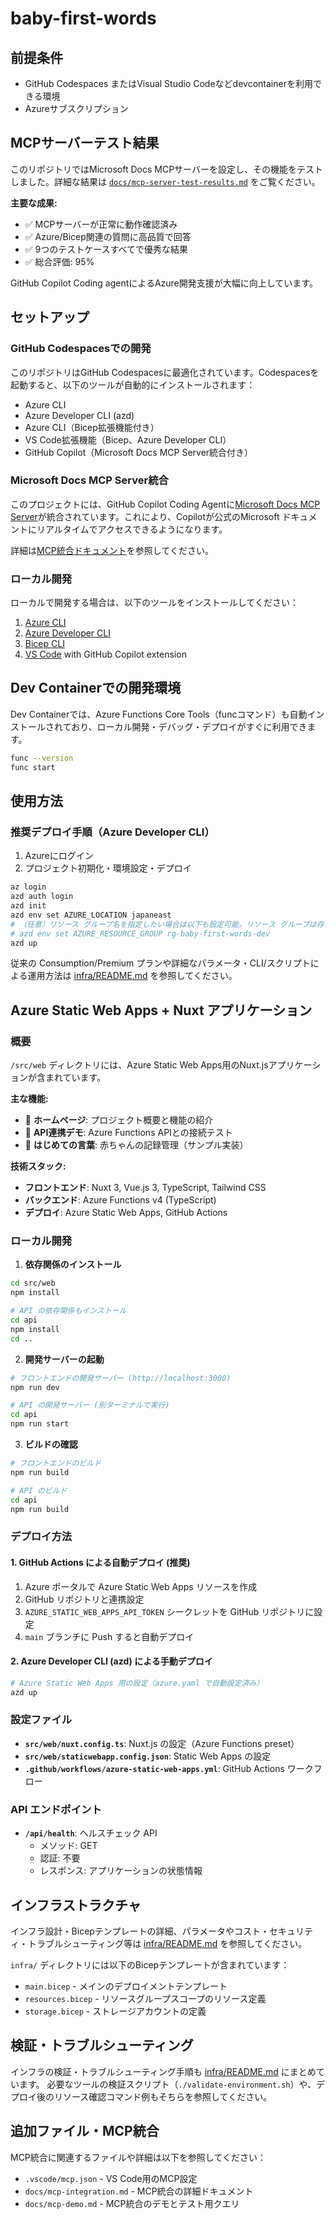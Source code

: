 # baby-first-words

## 前提条件

- GitHub Codespaces またはVisual Studio Codeなどdevcontainerを利用できる環境
- Azureサブスクリプション

## MCPサーバーテスト結果

このリポジトリではMicrosoft Docs MCPサーバーを設定し、その機能をテストしました。詳細な結果は [`docs/mcp-server-test-results.md`](./docs/mcp-server-test-results.md) をご覧ください。

**主要な成果:**
- ✅ MCPサーバーが正常に動作確認済み
- ✅ Azure/Bicep関連の質問に高品質で回答
- ✅ 9つのテストケースすべてで優秀な結果
- ✅ 総合評価: 95%

GitHub Copilot Coding agentによるAzure開発支援が大幅に向上しています。

## セットアップ

### GitHub Codespacesでの開発

このリポジトリはGitHub Codespacesに最適化されています。Codespacesを起動すると、以下のツールが自動的にインストールされます：

- Azure CLI
- Azure Developer CLI (azd)
- Azure CLI（Bicep拡張機能付き）
- VS Code拡張機能（Bicep、Azure Developer CLI）
- GitHub Copilot（Microsoft Docs MCP Server統合付き）

### Microsoft Docs MCP Server統合

このプロジェクトには、GitHub Copilot Coding Agentに[Microsoft Docs MCP Server](https://github.com/MicrosoftDocs/mcp)が統合されています。これにより、Copilotが公式のMicrosoft ドキュメントにリアルタイムでアクセスできるようになります。

詳細は[MCP統合ドキュメント](docs/mcp-integration.md)を参照してください。

### ローカル開発

ローカルで開発する場合は、以下のツールをインストールしてください：

1. [Azure CLI](https://docs.microsoft.com/cli/azure/install-azure-cli)
2. [Azure Developer CLI](https://docs.microsoft.com/azure/developer/azure-developer-cli/install-azd)
3. [Bicep CLI](https://docs.microsoft.com/azure/azure-resource-manager/bicep/install)
4. [VS Code](https://code.visualstudio.com/) with GitHub Copilot extension

## Dev Containerでの開発環境

Dev Containerでは、Azure Functions Core Tools（funcコマンド）も自動インストールされており、ローカル開発・デバッグ・デプロイがすぐに利用できます。

```bash
func --version
func start
```

## 使用方法


### 推奨デプロイ手順（Azure Developer CLI）

1. Azureにログイン
2. プロジェクト初期化・環境設定・デプロイ

```bash
az login
azd auth login
azd init
azd env set AZURE_LOCATION japaneast
# （任意）リソース グループ名を指定したい場合は以下も設定可能。リソース グループは存在している必要がある。
# azd env set AZURE_RESOURCE_GROUP rg-baby-first-words-dev
azd up
```

従来の Consumption/Premium プランや詳細なパラメータ・CLI/スクリプトによる運用方法は [infra/README.md](infra/README.md) を参照してください。

## Azure Static Web Apps + Nuxt アプリケーション

### 概要

`/src/web` ディレクトリには、Azure Static Web Apps用のNuxt.jsアプリケーションが含まれています。

**主な機能:**
- 🎉 **ホームページ**: プロジェクト概要と機能の紹介
- 🔗 **API連携デモ**: Azure Functions APIとの接続テスト
- 👶 **はじめての言葉**: 赤ちゃんの記録管理（サンプル実装）

**技術スタック:**
- **フロントエンド**: Nuxt 3, Vue.js 3, TypeScript, Tailwind CSS
- **バックエンド**: Azure Functions v4 (TypeScript)
- **デプロイ**: Azure Static Web Apps, GitHub Actions

### ローカル開発

1. **依存関係のインストール**
```bash
cd src/web
npm install

# API の依存関係もインストール
cd api
npm install
cd ..
```

2. **開発サーバーの起動**
```bash
# フロントエンドの開発サーバー (http://localhost:3000)
npm run dev

# API の開発サーバー (別ターミナルで実行)
cd api
npm run start
```

3. **ビルドの確認**
```bash
# フロントエンドのビルド
npm run build

# API のビルド
cd api
npm run build
```

### デプロイ方法

#### 1. GitHub Actions による自動デプロイ (推奨)

1. Azure ポータルで Azure Static Web Apps リソースを作成
2. GitHub リポジトリと連携設定
3. `AZURE_STATIC_WEB_APPS_API_TOKEN` シークレットを GitHub リポジトリに設定
4. `main` ブランチに Push すると自動デプロイ

#### 2. Azure Developer CLI (azd) による手動デプロイ

```bash
# Azure Static Web Apps 用の設定（azure.yaml で自動設定済み）
azd up
```

### 設定ファイル

- **`src/web/nuxt.config.ts`**: Nuxt.js の設定（Azure Functions preset）
- **`src/web/staticwebapp.config.json`**: Static Web Apps の設定
- **`.github/workflows/azure-static-web-apps.yml`**: GitHub Actions ワークフロー

### API エンドポイント

- **`/api/health`**: ヘルスチェック API
  - メソッド: GET
  - 認証: 不要
  - レスポンス: アプリケーションの状態情報


## インフラストラクチャ

インフラ設計・Bicepテンプレートの詳細、パラメータやコスト・セキュリティ・トラブルシューティング等は [infra/README.md](infra/README.md) を参照してください。

`infra/` ディレクトリには以下のBicepテンプレートが含まれています：
- `main.bicep` - メインのデプロイメントテンプレート
- `resources.bicep` - リソースグループスコープのリソース定義
- `storage.bicep` - ストレージアカウントの定義


## 検証・トラブルシューティング

インフラの検証・トラブルシューティング手順も [infra/README.md](infra/README.md) にまとめています。
必要なツールの検証スクリプト（`./validate-environment.sh`）や、デプロイ後のリソース確認コマンド例もそちらを参照してください。


## 追加ファイル・MCP統合

MCP統合に関連するファイルや詳細は以下を参照してください：
- `.vscode/mcp.json` - VS Code用のMCP設定
- `docs/mcp-integration.md` - MCP統合の詳細ドキュメント
- `docs/mcp-demo.md` - MCP統合のデモとテスト用クエリ